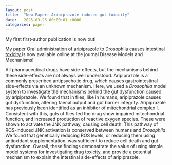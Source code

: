 ```yaml
---
layout: post
title:  "New Paper: Aripiprazole induced gut toxicity"
date:   2025-03-26 00:00:01 +0000
categories: paper
---
```


My first first-author publication is now out!

My paper [Oral administration of aripiprazole to Drosophila causes intestinal toxicity ][ari-gut] is now available online at the journal Disease Models and Mechanisms!

All pharmaceutical  drugs have side-effects, but the mechanisms behind these side-effects are not always well understood. Aripiprazole is a commonly prescribed antipsychotic drug,  which causes gastrointestinal side-effects via an unknown mechanism. Here, we used a *Drosophila* model system to investigate the mechanisms behind the gut dysfunction caused by aripiprazole. We found that in flies, like in humans, aripiprazole causes gut dysfunction, altering faecal output and gut barrier integrity. Aripiprazole has previously been identified as an inhibitor of mitochondrial complex I. Consistent with this, guts of flies fed the drug show impaired mitochondrial function, and increased production of reactive oxygen species. These were shown to activate the JNK pathway, causing cell death. This pathway of ROS-induced JNK activation is conserved between humans and *Drosophila*. We found that genetically reducing ROS levels, or reducing them using antioxidant supplementation, was sufficient to reduce cell death and gut dysfunction. Overall, these findings demonstrate the value of using simple model systems for investigating drug toxicity, and provide a potential mechanism to explain the intestinal side-effects of aripiprazole.

[ari-gut]: https://journals.biologists.com/dmm/article/18/3/dmm052180/367470/Oral-administration-of-aripiprazole-to-Drosophila